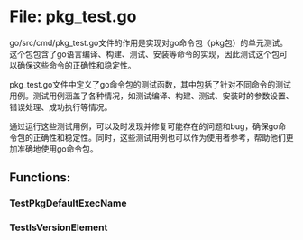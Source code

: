 # File: pkg_test.go

go/src/cmd/pkg_test.go文件的作用是实现对go命令包（pkg包）的单元测试。这个包包含了go语言编译、构建、测试、安装等命令的实现，因此测试这个包可以确保这些命令的正确性和稳定性。

pkg_test.go文件中定义了go命令包的测试函数，其中包括了针对不同命令的测试用例。测试用例涵盖了各种情况，如测试编译、构建、测试、安装时的参数设置、错误处理、成功执行等情况。

通过运行这些测试用例，可以及时发现并修复可能存在的问题和bug，确保go命令包的正确性和稳定性。同时，这些测试用例也可以作为使用者参考，帮助他们更加准确地使用go命令包。

## Functions:

### TestPkgDefaultExecName





### TestIsVersionElement





